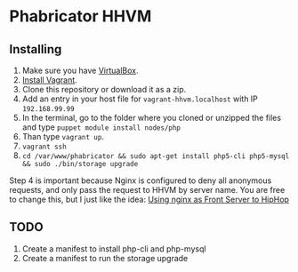 # Phabricator HHVM


## Installing

1. Make sure you have [VirtualBox](https://www.virtualbox.org/).
2. [Install Vagrant](http://docs.vagrantup.com/v2/installation/).
3. Clone this repository or download it as a zip.
4. Add an entry in your host file for `vagrant-hhvm.localhost` with IP `192.168.99.99`
5. In the terminal, go to the folder where you cloned or unzipped the files and type `puppet module install nodes/php`
6. Than type `vagrant up`.
7. `vagrant ssh`
8. `cd /var/www/phabricator && sudo apt-get install php5-cli php5-mysql && sudo ./bin/storage upgrade`

Step 4 is important because Nginx is configured to deny all anonymous requests, and only pass the request to HHVM by server name. You are free to change this, but I just like the idea: [Using nginx as Front Server to HipHop](https://github.com/facebook/hhvm/wiki/Using-nginx-as-Front-Server-to-HipHop#etcnginxsites-enableddefault)

## TODO

1. Create a manifest to install php-cli and php-mysql
2. Create a manifest to run the storage upgrade